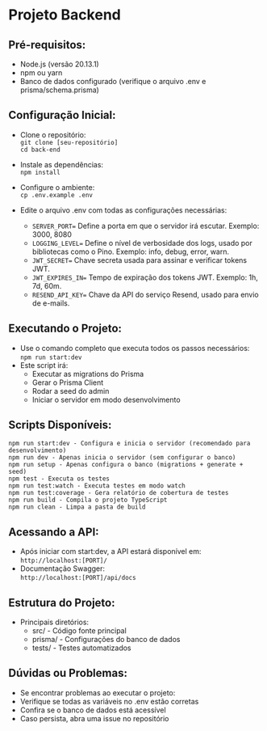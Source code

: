 # Projeto Backend

## Pré-requisitos:
 - Node.js (versão 20.13.1)
 - npm ou yarn
 - Banco de dados configurado (verifique o arquivo .env e prisma/schema.prisma)

## Configuração Inicial:
 - Clone o repositório:  
  `git clone [seu-repositório]`  
  `cd back-end`   

 - Instale as dependências:  
  `npm install`  

 - Configure o ambiente:  
  `cp .env.example .env`  
 - Edite o arquivo .env com todas as configurações necessárias:
   - `SERVER_PORT=` Define a porta em que o servidor irá escutar. Exemplo: 3000, 8080
   - `LOGGING_LEVEL=` Define o nível de verbosidade dos logs, usado por bibliotecas como o Pino. Exemplo: info, debug, error, warn.
   - `JWT_SECRET=` Chave secreta usada para assinar e verificar tokens JWT. 
   - `JWT_EXPIRES_IN=` Tempo de expiração dos tokens JWT. Exemplo: 1h, 7d, 60m.
   - `RESEND_API_KEY=` Chave da API do serviço Resend, usado para envio de e-mails.

## Executando o Projeto:  
   - Use o comando completo que executa todos os passos necessários:  
    `npm run start:dev`
   - Este script irá:  
     - Executar as migrations do Prisma  
     - Gerar o Prisma Client  
     - Rodar a seed do admin  
     - Iniciar o servidor em modo desenvolvimento

## Scripts Disponíveis:
  `npm run start:dev - Configura e inicia o servidor (recomendado para desenvolvimento)`  
  `npm run dev - Apenas inicia o servidor (sem configurar o banco)`    
  `npm run setup - Apenas configura o banco (migrations + generate + seed)`    
  `npm test - Executa os testes`  
  `npm run test:watch - Executa testes em modo watch`  
  `npm run test:coverage - Gera relatório de cobertura de testes`  
  `npm run build - Compila o projeto TypeScript`  
  `npm run clean - Limpa a pasta de build`   

## Acessando a API:
  - Após iniciar com start:dev, a API estará disponível em:  
    `http://localhost:[PORT]/`
  - Documentação Swagger:  
    `http://localhost:[PORT]/api/docs`

 ## Estrutura do Projeto:
  - Principais diretórios:
     - src/ - Código fonte principal
     - prisma/ - Configurações do banco de dados
     - tests/ - Testes automatizados

 ## Dúvidas ou Problemas:
  - Se encontrar problemas ao executar o projeto:
  - Verifique se todas as variáveis no .env estão corretas
  - Confira se o banco de dados está acessível
  - Caso persista, abra uma issue no repositório